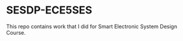 SESDP-ECE5SES
=============

This repo contains work that I did for Smart Electronic System Design Course.
